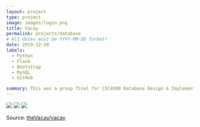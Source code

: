```yaml
---
layout: project
type: project
image: images/login.png
title: Vacay
permalink: projects/database
# All dates must be YYYY-MM-DD format!
date: 2019-12-20
labels:
  - Python
  - Flask
  - Bootstrap
  - MySQL
  - GitHub

summary: This was a group final for CSC4500 Database Design & Implement.
---
```


<img  src="{{ site.baseurl }}/images/mainPage.jpg">
<img  src="{{ site.baseurl }}/images/donation.jpg">
<img  src="{{ site.baseurl }}/images/sendDonation.jpg">



Source: <a href="https://github.com/theVacay/vacay"><i class="large github icon"></i>theVacay/vacay</a>
